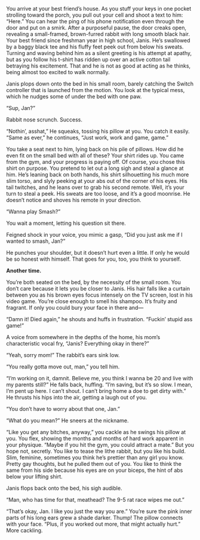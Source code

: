 You arrive at your best friend’s house. As you stuff your keys in one pocket strolling toward the porch, you pull out your cell and shoot a text to him: “Here.” You can hear the ping of his phone notification even through the door and put on a smirk. After a purposeful pause, the door creaks open, revealing a small-framed, brown-furred rabbit with long smooth black hair. Your best friend since freshman year in high school, Janis. He’s swallowed by a baggy black tee and his fluffy feet peek out from below his sweats. Turning and waving behind him as a silent greeting is his attempt at apathy, but as you follow his t-shirt has ridden up over an active cotton tail betraying his excitement. That and he is not as good at acting as he thinks, being almost too excited to walk normally.

Janis plops down onto the bed in his small room, barely catching the Switch controller that is launched from the motion. You look at the typical mess, which he nudges some of under the bed with one paw.

“Sup, Jan?”

Rabbit nose scrunch. Success.

“Nothin’, asshat,” He squeaks, tossing his pillow at you. You catch it easily. “Same as ever,” he continues, “Just work, work and game, game.”

You take a seat next to him, lying back on his pile of pillows. How did he even fit on the small bed with all of these? Your shirt rides up. You came from the gym, and your progress is paying off. Of course, you chose this shirt on purpose. You pretend to let out a long sigh and steal a glance at him. He’s leaning back on both hands, his shirt silhouetting his much more slim torso, and slyly peeking at your abs out of the corner of his eyes. His tail twitches, and he leans over to grab his second remote. Well, it’s your turn to steal a peek. His sweats are too loose, and it’s a good moonrise. He doesn’t notice and shoves his remote in your direction.

“Wanna play Smash?”

You wait a moment, letting his question sit there.

Feigned shock in your voice, you mimic a gasp, “Did you just ask me if I wanted to smash, Jan?”

He punches your shoulder, but it doesn’t hurt even a little. If only he would be so honest with himself. That goes for you, too, you think to yourself.

**Another time.**

You’re both seated on the bed, by the necessity of the small room. You don’t care because it lets you be closer to Janis. His hair falls like a curtain between you as his brown eyes focus intensely on the TV screen, lost in his video game. You’re close enough to smell his shampoo. It’s fruity and fragrant. If only you could bury your face in there and—

 “Damn it! Died again,” he shouts and huffs in frustration. “Fuckin’ stupid ass game!”

A voice from somewhere in the depths of the home, his mom’s characteristic vocal fry, “Janis? Everything okay in there?”

“Yeah, sorry mom!” The rabbit’s ears sink low.

“You really gotta move out, man,” you tell him.

“I’m working on it, damnit. Believe me, you think I wanna be 20 and live with my parents still?” He falls back, huffing. “I’m saving, but it’s so slow. I mean, I’m pent up here. I can’t shout. I can’t bring home a doe to get dirty with.” He thrusts his hips into the air, getting a laugh out of you. 

“You don’t have to worry about that one, Jan.”

“What do you mean?” He sneers at the nickname.

“Like you get any bitches, anyway,” you cackle as he swings his pillow at you. You flex, showing the months and months of hard work apparent in your physique. “Maybe if you hit the gym, you could attract a mate.” But you hope not, secretly. You like to tease the lithe rabbit, but you like his build. Slim, feminine, sometimes you think he’s prettier than any girl you know. Pretty gay thoughts, but he pulled them out of you. You like to think the same from his side because his eyes are on your biceps, the hint of abs below your lifting shirt.

Janis flops back onto the bed, his sigh audible.

“Man, who has time for that, meathead? The 9-5 rat race wipes me out.”

“That’s okay, Jan. I like you just the way you are.” You’re sure the pink inner parts of his long ears grew a shade darker. Thump! The pillow connects with your face. “Plus, if you worked out more, that might actually hurt.” More cackling.
